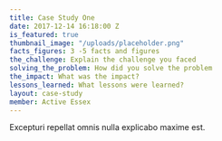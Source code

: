```yaml
---
title: Case Study One
date: 2017-12-14 16:18:00 Z
is_featured: true
thumbnail_image: "/uploads/placeholder.png"
facts_figures: 3 -5 facts and figures
the_challenge: Explain the challenge you faced
solving_the_problem: How did you solve the problem
the_impact: What was the impact?
lessons_learned: What lessons were learned?
layout: case-study
member: Active Essex
---
```


Excepturi repellat omnis nulla explicabo maxime est.